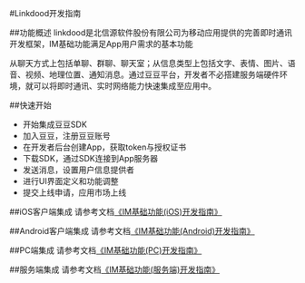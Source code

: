 #Linkdood开发指南

##功能概述
linkdood是北信源软件股份有限公司为移动应用提供的完善即时通讯开发框架，IM基础功能满足App用户需求的基本功能

从聊天方式上包括单聊、群聊、聊天室；从信息类型上包括文字、表情、图片、语音、视频、地理位置、通知消息。通过豆豆平台，开发者不必搭建服务端硬件环境，就可以将即时通讯、实时网络能力快速集成至应用中。

##快速开始
* 开始集成豆豆SDK
* 加入豆豆，注册豆豆账号
* 在开发者后台创建App，获取token与授权证书
* 下载SDK，通过SDK连接到App服务器
* 发送消息，设置用户信息提供者
* 进行UI界面定义和功能调整
* 提交上线申请，应用市场上线


##iOS客户端集成
请参考文档[《IM基础功能(iOS)开发指南》](ios/describe.md)

##Android客户端集成
请参考文档[《IM基础功能(Android)开发指南》](android/describe.md)

##PC端集成
请参考文档[《IM基础功能(PC)开发指南》]()

##服务端集成
请参考文档[《IM基础功能(服务端)开发指南》]()
 



    